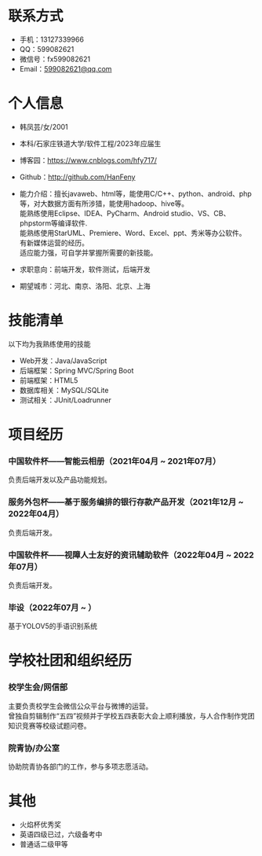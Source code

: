 
# 联系方式

- 手机：13127339966
- QQ：599082621
- 微信号：fx599082621
- Email：599082621@qq.com


# 个人信息

 - 韩凤芸/女/2001 
 - 本科/石家庄铁道大学/软件工程/2023年应届生
 - 博客园：https://www.cnblogs.com/hfy717/ 
 - Github：http://github.com/HanFeny

 - 能力介绍：擅长javaweb、html等，能使用C/C++、python、android、php等，对大数据方面有所涉猎，能使用hadoop、hive等。  
   能熟练使用Eclipse、IDEA、PyCharm、Android studio、VS、CB、phpstorm等编译软件.  
   能熟练使用StarUML、Premiere、Word、Excel、ppt、秀米等办公软件。  
   有新媒体运营的经历。  
   适应能力强，可自学并掌握所需要的新技能。  
 - 求职意向：前端开发，软件测试，后端开发
 - 期望城市：河北、南京、洛阳、北京、上海


# 技能清单

以下均为我熟练使用的技能

- Web开发：Java/JavaScript
- 后端框架：Spring MVC/Spring Boot
- 前端框架：HTML5
- 数据库相关：MySQL/SQLite
- 测试相关：JUnit/Loadrunner

# 项目经历

### 中国软件杯——智能云相册（2021年04月 ~ 2021年07月）
负责后端开发以及产品功能规划。

### 服务外包杯——基于服务编排的银行存款产品开发（2021年12月 ~ 2022年04月）
负责后端开发。

### 中国软件杯——视障人士友好的资讯辅助软件（2022年04月 ~ 2022年07月）
负责后端开发。

### 毕设（2022年07月 ~ ）
基于YOLOV5的手语识别系统

  
# 学校社团和组织经历

### 校学生会/网信部
主要负责校学生会微信公众平台与微博的运营。  
曾独自剪辑制作“五四”视频并于学校五四表彰大会上顺利播放，与人合作制作党团知识竞赛等校级试题问卷。  

### 院青协/办公室
协助院青协各部门的工作，参与多项志愿活动。


# 其他
- 火焰杯优秀奖
- 英语四级已过，六级备考中
- 普通话二级甲等
      
      
